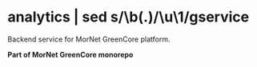 # analytics | sed s/\b\(.\)/\u\1/gservice

Backend service for MorNet GreenCore platform.

**Part of MorNet GreenCore monorepo**
